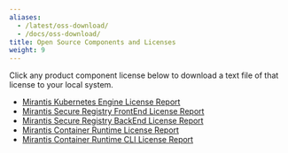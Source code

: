 ```yaml
---
aliases:
  - /latest/oss-download/
  - /docs/oss-download/
title: Open Source Components and Licenses
weight: 9
---
```


Click any product component license below to download a text
file of that license to your local system.

* <a href="../downloads/oss-licenses/mirantis-kubernetes-engine-license-report.txt" download>Mirantis Kubernetes Engine License Report</a>
* <a href="../downloads/oss-licenses/mirantis-secure-registry-FrontEnd-license-report.txt" download>Mirantis Secure Registry FrontEnd License Report</a>
* <a href="../downloads/oss-licenses/mirantis-secure-registry-BackEnd-license-report.txt" download>Mirantis Secure Registry BackEnd License Report</a>
* <a href="../downloads/oss-licenses/mirantis-container-runtime-license-report.txt" download>Mirantis Container Runtime License Report</a>
* <a href="../downloads/oss-licenses/mirantis-container-runtime-cli-license-report.txt" download>Mirantis Container Runtime CLI License Report</a>
